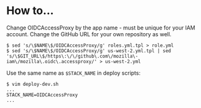 # How to...

Change OIDCAccessProxy by the app name - must be unique for your IAM account.
Change the GitHub URL for your own repository as well.

```
$ sed 's/\$NAME\$/OIDCAccessProxy/g' roles.yml.tpl > role.yml
$ sed 's/\$NAME\$/OIDCAccessProxy/g' us-west-2.yml.tpl | sed 's/\$GIT_URL\$/https\:\/\/github\.com\/mozilla\-iam\/mozilla\.oidc\.accessproxy/' > us-west-2.yml
```

Use the same name as `$STACK_NAME` in deploy scripts:

```
$ vim deploy-dev.sh
...
STACK_NAME=OIDCAccessProxy
...
```
